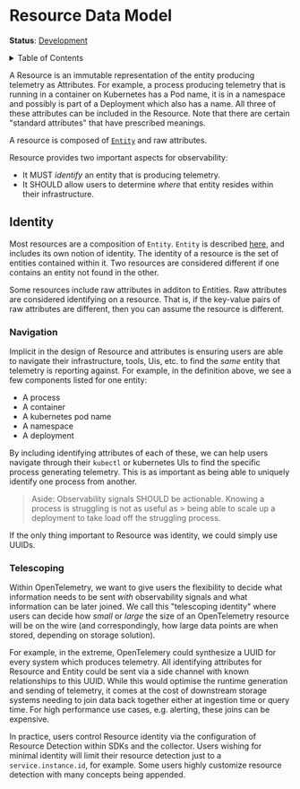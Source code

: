 # Resource Data Model

**Status**: [Development](../document-status.md)


<details>
<summary>Table of Contents</summary>

<!-- toc -->

- [Identity](#identity)
  * [Navigation](#navigation)
  * [Telescoping](#telescoping)

<!-- tocstop -->

</details>

A Resource is an immutable representation of the entity producing telemetry as Attributes. For example, a process producing telemetry that is running in a container on Kubernetes has a Pod name, it is in a namespace and possibly is part of a Deployment which also has a name. All three of these attributes can be included in the Resource. Note that there are certain "standard attributes" that have prescribed meanings.

A resource is composed of [`Entity`](../entities/README.md) and raw attributes.

Resource provides two important aspects for observability:

- It MUST *identify* an entity that is producing telemetry.
- It SHOULD allow users to determine *where* that entity resides within their infrastructure.


## Identity

Most resources are a composition of `Entity`. `Entity` is described [here](../entities/data-model.md), and includes its own notion of identity. The identity of a resource is the set
of entities contained within it. Two resources are considered different if one
contains an entity not found in the other.

Some resources include raw attributes in additon to Entities. Raw attributes are
considered identifying on a resource. That is, if the key-value pairs of
raw attributes are different, then you can assume the resource is different.

### Navigation

Implicit in the design of Resource and attributes is ensuring users are able to navigate their infrastructure, tools, Uis, etc. to find the *same* entity that telemetry is reporting against.  For example, in the definition above, we see a few components listed for one entity:

- A process
- A container
- A kubernetes pod name
- A namespace
- A deployment

By including identifying attributes of each of these, we can help users navigate through their `kubectl` or kubernetes UIs to find the specific process generating telemetry.   This is as important as being able to uniquely identify one process from another.

> Aside: Observability signals SHOULD be actionable.  Knowing a process is struggling is not as useful as > being able to scale up a deployment to take load off the struggling process.


If the only thing important to Resource was identity, we could simply use UUIDs.

### Telescoping

Within OpenTelemetry, we want to give users the flexibility to decide what information needs to be sent *with* observability signals and what information can be later joined.  We call this "telescoping identity" where users can decide how *small* or *large* the size of an OpenTelemetry resource will be on the wire (and correspondingly, how large data points are when stored, depending on storage solution).

For example, in the extreme, OpenTelemery could synthesize a UUID for every system which produces telemetry.  All identifying attributes for Resource and Entity could be sent via a side channel with known relationships to this UUID. While this would optimise the runtime generation and sending of telemetry, it comes at the cost of downstream storage systems needing to join data back together either at ingestion time or query time. For high performance use cases, e.g. alerting, these joins can be expensive.

In practice, users control Resource identity via the configuration of Resource Detection within SDKs and the collector. Users wishing for minimal identity will limit their resource detection just to a `service.instance.id`, for example. Some users highly customize resource detection with many concepts being appended.
